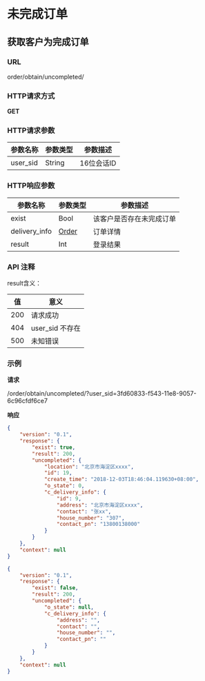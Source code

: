 # 未完成订单

## 获取客户为完成订单

### URL
order/obtain/uncompleted/

### HTTP请求方式
__GET__


### HTTP请求参数

参数名称					|参数类型					|参数描述
------------------------|-----------------------|-------------------
user_sid			    | String 	          | 16位会话ID


### HTTP响应参数
参数名称					|参数类型					|参数描述
------------------------|-----------------------|-------------------
exist        			| Bool    				| 该客户是否存在未完成订单
delivery_info           | [Order](/Model/order/order-model/) | 订单详情
result					| Int					| 登录结果


### API 注释

result含义：

值		|意义
--------|--------
200		|请求成功
404		|user_sid 不存在
500		|未知错误

### 示例

__请求__

/order/obtain/uncompleted/?user_sid=3fd60833-f543-11e8-9057-6c96cfdf6ce7

__响应__

```json
{
    "version": "0.1",
    "response": {
        "exist": true,
        "result": 200,
        "uncompleted": {
            "location": "北京市海淀区xxxx",
            "id": 19,
            "create_time": "2018-12-03T18:46:04.119630+08:00",
            "o_state": 0,
            "c_delivery_info": {
                "id": 9,
                "address": "北京市海淀区xxxx",
                "contact": "张xx",
                "house_number": "307",
                "contact_pn": "13800138000"
            }
        }
    },
    "context": null
}
```

```json
{
    "version": "0.1",
    "response": {
        "exist": false,
        "result": 200,
        "uncompleted": {
            "o_state": null,
            "c_delivery_info": {
                "address": "",
                "contact": "",
                "house_number": "",
                "contact_pn": ""
            }
        }
    },
    "context": null
}
```